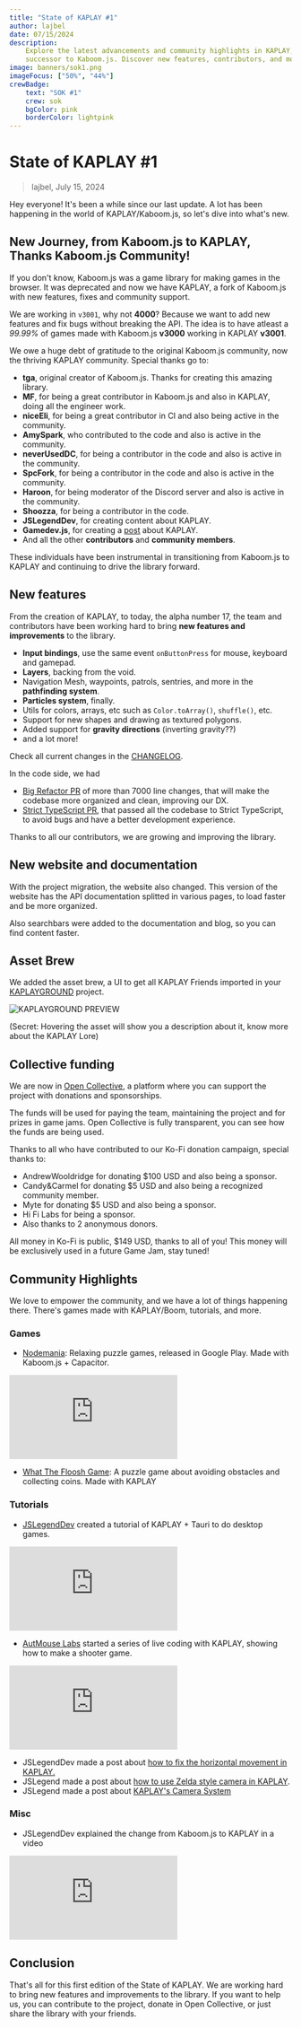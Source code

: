 ```yaml
---
title: "State of KAPLAY #1"
author: lajbel
date: 07/15/2024
description:
    Explore the latest advancements and community highlights in KAPLAY, the
    successor to Kaboom.js. Discover new features, contributors, and more!
image: banners/sok1.png
imageFocus: ["50%", "44%"]
crewBadge:
    text: "SOK #1"
    crew: sok
    bgColor: pink
    borderColor: lightpink
---
```


# State of KAPLAY #1

> lajbel, July 15, 2024

Hey everyone! It's been a while since our last update. A lot has been happening
in the world of KAPLAY/Kaboom.js, so let's dive into what's new.

## New Journey, from Kaboom.js to KAPLAY, Thanks Kaboom.js Community!

If you don't know, Kaboom.js was a game library for making games in the browser.
It was deprecated and now we have KAPLAY, a fork of Kaboom.js with new features,
fixes and community support.

We are working in `v3001`, why not **4000**? Because we want to add new features
and fix bugs without breaking the API. The idea is to have atleast a _99.99%_ of
games made with Kaboom.js **v3000** working in KAPLAY **v3001**.

We owe a huge debt of gratitude to the original Kaboom.js community, now the
thriving KAPLAY community. Special thanks go to:

- **tga**, original creator of Kaboom.js. Thanks for creating this amazing
  library.
- **MF**, for being a great contributor in Kaboom.js and also in KAPLAY, doing
  all the engineer work.
- **niceEli**, for being a great contributor in CI and also being active in the
  community.
- **AmySpark**, who contributed to the code and also is active in the community.
- **neverUsedDC**, for being a contributor in the code and also is active in the
  community.
- **SpcFork**, for being a contributor in the code and also is active in the
  community.
- **Haroon**, for being moderator of the Discord server and also is active in
  the community.
- **Shoozza**, for being a contributor in the code.
- **JSLegendDev**, for creating content about KAPLAY.
- **Gamedev.js**, for creating a [post](https://gamedevjs.com/tools/kaplay/)
  about KAPLAY.
- And all the other **contributors** and **community members**.

These individuals have been instrumental in transitioning from Kaboom.js to
KAPLAY and continuing to drive the library forward.

## New features

From the creation of KAPLAY, to today, the alpha number 17, the team and
contributors have been working hard to bring **new features and improvements**
to the library.

- **Input bindings**, use the same event `onButtonPress` for mouse, keyboard and
  gamepad.
- **Layers**, backing from the void.
- Navigation Mesh, waypoints, patrols, sentries, and more in the **pathfinding
  system**.
- **Particles system**, finally.
- Utils for colors, arrays, etc such as `Color.toArray()`, `shuffle()`, etc.
- Support for new shapes and drawing as textured polygons.
- Added support for **gravity directions** (inverting gravity??)
- and a lot more!

Check all current changes in the [CHANGELOG](/changelog).

In the code side, we had

- [Big Refactor PR](https://github.com/kaplayjs/kaplay/pull/258) of more than
  7000 line changes, that will make the codebase more organized and clean,
  improving our DX.
- [Strict TypeScript PR](https://github.com/kaplayjs/kaplay/pull/232), that
  passed all the codebase to Strict TypeScript, to avoid bugs and have a better
  development experience.

Thanks to all our contributors, we are growing and improving the library.

## New website and documentation

With the project migration, the website also changed. This version of the
website has the API documentation splitted in various pages, to load faster and
be more organized.

Also searchbars were added to the documentation and blog, so you can find
content faster.

## Asset Brew

We added the asset brew, a UI to get all KAPLAY Friends imported in your
[KAPLAYGROUND](https://play.kaplayjs.com) project.

![KAPLAYGROUND PREVIEW](./assets/image.png)

(Secret: Hovering the asset will show you a description about it, know more
about the KAPLAY Lore)

## Collective funding

We are now in [Open Collective](https://opencollective.com/kaplay), a platform
where you can support the project with donations and sponsorships.

The funds will be used for paying the team, maintaining the project and for
prizes in game jams. Open Collective is fully transparent, you can see how the
funds are being used.

Thanks to all who have contributed to our Ko-Fi donation campaign, special
thanks to:

- AndrewWooldridge for donating $100 USD and also being a sponsor.
- Candy&Carmel for donating $5 USD and also being a recognized community member.
- Myte for donating $5 USD and also being a sponsor.
- Hi Fi Labs for being a sponsor.
- Also thanks to 2 anonymous donors.

All money in Ko-Fi is public, $149 USD, thanks to all of you! This money will be
exclusively used in a future Game Jam, stay tuned!

## Community Highlights

We love to empower the community, and we have a lot of things happening there.
There's games made with KAPLAY/Boom, tutorials, and more.

### Games

- [Nodemania](https://play.google.com/store/apps/details?id=pl.solutech.nodemania1):
  Relaxing puzzle games, released in Google Play. Made with Kaboom.js +
  Capacitor.

<iframe src="https://www.youtube.com/embed/m636OQnV-wY?si=d3TuX99_YZJAnWUS" title="YouTube video player" frameborder="0" allow="accelerometer; autoplay; clipboard-write; encrypted-media; gyroscope; picture-in-picture; web-share" referrerpolicy="strict-origin-when-cross-origin" allowfullscreen></iframe>

- [What The Floosh Game](https://igorwastaken.itch.io/wtfl-game): A puzzle game
  about avoiding obstacles and collecting coins. Made with KAPLAY

### Tutorials

- [JSLegendDev](https://www.youtube.com/@JSLegendDev) created a tutorial of
  KAPLAY + Tauri to do desktop games.

<iframe  src="https://www.youtube.com/embed/mbljv1EkrRQ?si=pocHEU0JBpPE8kFQ" title="YouTube video player" frameborder="0" allow="accelerometer; autoplay; clipboard-write; encrypted-media; gyroscope; picture-in-picture; web-share" referrerpolicy="strict-origin-when-cross-origin" allowfullscreen></iframe>

- [AutMouse Labs](https://www.youtube.com/@AutMouseLabs) started a series of
  live coding with KAPLAY, showing how to make a shooter game.

<iframe src="https://www.youtube.com/embed/rGV5Kd1zrcc?si=d2HaTWKtr61Qhv28" title="YouTube video player" frameborder="0" allow="accelerometer; autoplay; clipboard-write; encrypted-media; gyroscope; picture-in-picture; web-share" referrerpolicy="strict-origin-when-cross-origin" allowfullscreen></iframe>

- JSLegendDev made a post about
  [how to fix the horizontal movement in KAPLAY.](https://open.substack.com/pub/jslegenddev/p/how-to-fix-diagonal-movement-in-2d?utm_campaign=post&utm_medium=web)
- JSLegend made a post about
  [how to use Zelda style camera in KAPLAY](https://substack.com/home/post/p-146000454).
- JSLegend made a post about
  [KAPLAY's Camera System](https://substack.com/home/post/p-145935418)

### Misc

- JSLegendDev explained the change from Kaboom.js to KAPLAY in a video

<iframe src="https://www.youtube.com/embed/EBbcsu9OrgE?si=oLeArOXbx3huOEUH" title="YouTube video player" frameborder="0" allow="accelerometer; autoplay; clipboard-write; encrypted-media; gyroscope; picture-in-picture; web-share" referrerpolicy="strict-origin-when-cross-origin" allowfullscreen></iframe>

## Conclusion

That's all for this first edition of the State of KAPLAY. We are working hard to
bring new features and improvements to the library. If you want to help us, you
can contribute to the project, donate in Open Collective, or just share the
library with your friends.
